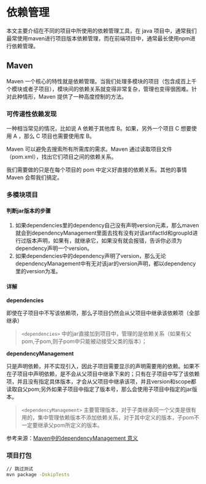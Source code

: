 # 依赖管理

本文主要介绍在不同的项目中所使用的依赖管理工具，在 java 项目中，通常我们最常使用maven进行项目版本依赖管理，而在前端项目中，通常最长使用npm进行依赖管理。



## Maven

Maven 一个核心的特性就是依赖管理。当我们处理多模块的项目（包含成百上千个模块或者子项目），模块间的依赖关系就变得非常复杂，管理也变得很困难。针对此种情形，Maven 提供了一种高度控制的方法。



### 可传递性依赖发现

一种相当常见的情况，比如说 A 依赖于其他库 B。如果，另外一个项目 C 想要使用 A ，那么 C 项目也需要使用库 B。

Maven 可以避免去搜索所有所需库的需求。Maven 通过读取项目文件（pom.xml），找出它们项目之间的依赖关系。

我们需要做的只是在每个项目的 pom 中定义好直接的依赖关系。其他的事情 Maven 会帮我们搞定。



### 多模块项目

#### 判断jar版本的步骤

1. 如果dependencies里的dependency自己没有声明version元素，那么maven就会到dependencyManagement里面去找有没有对该artifactId和groupId进行过版本声明，如果有，就继承它，如果没有就会报错，告诉你必须为dependency声明一个version。
2. 如果dependencies中的dependency声明了version，那么无论dependencyManagement中有无对该jar的version声明，都以dependency里的version为准。

#### 详解

**dependencies**

即使在子项目中不写该依赖项，那么子项目仍然会从父项目中继承该依赖项（全部继承）

>  `<dependencies>` 中的jar直接加到项目中，管理的是依赖关系（如果有父pom,子pom,则子pom中只能被动接受父类的版本）；



**dependencyManagement**

只是声明依赖，并不实现引入，因此子项目需要显示的声明需要用的依赖。如果不在子项目中声明依赖，是不会从父项目中继承下来的；只有在子项目中写了该依赖项，并且没有指定具体版本，才会从父项目中继承该项，并且version和scope都读取自父pom;另外如果子项目中指定了版本号，那么会使用子项目中指定的jar版本。

> `<dependencyManagement>` 主要管理版本，对于子类继承同一个父类是很有用的，集中管理依赖版本不添加依赖关系，对于其中定义的版本，子pom不一定要继承父pom所定义的版本。

参考来源：[Maven中的dependencyManagement 意义](https://www.cnblogs.com/zhangmingcheng/p/10984036.html)



### 项目打包

```bash
// 跳过测试
mvn package -DskipTests
```

